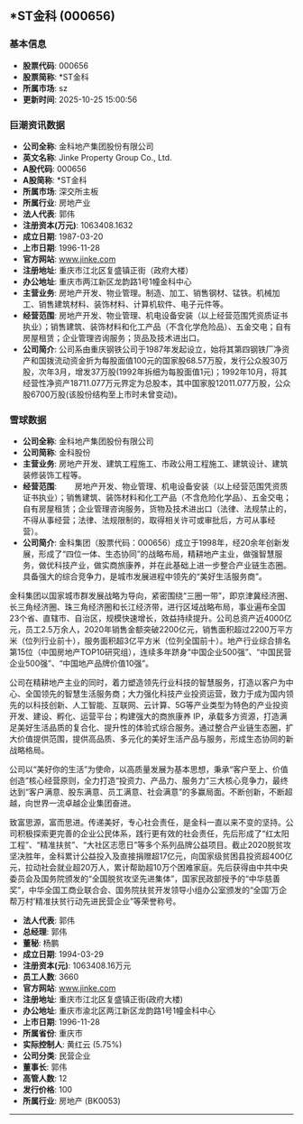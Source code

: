 ## *ST金科 (000656)

### 基本信息

- **股票代码**: 000656
- **股票简称**: *ST金科
- **所属市场**: sz
- **更新时间**: 2025-10-25 15:00:56

### 巨潮资讯数据

- **公司全称**: 金科地产集团股份有限公司
- **英文名称**: Jinke Property Group Co., Ltd.
- **A股代码**: 000656
- **A股简称**: *ST金科
- **所属市场**: 深交所主板
- **所属行业**: 房地产业
- **法人代表**: 郭伟
- **注册资本(万元)**: 1063408.1632
- **成立日期**: 1987-03-20
- **上市日期**: 1996-11-28
- **官方网站**: www.jinke.com
- **注册地址**: 重庆市江北区复盛镇正街（政府大楼）
- **办公地址**: 重庆市两江新区龙韵路1号1幢金科中心
- **主营业务**: 房地产开发、物业管理。制造、加工、销售钢材、锰铁。机械加工、销售建筑材料、装饰材料、计算机软件、电子元件等。
- **经营范围**: 房地产开发、物业管理、机电设备安装（以上经营范围凭资质证书执业）；销售建筑、装饰材料和化工产品（不含化学危险品）、五金交电；自有房屋租赁；企业管理咨询服务；货品及技术进出口。
- **公司简介**: 公司系由重庆钢铁公司于1987年发起设立，始将其第四钢铁厂净资产和国拨流动资金折为每股面值100元的国家股68.57万股，发行公众股30万股，次年3月，增发37万股(1992年拆细为每股面值1元)；1992年10月，将其经营性净资产18711.077万元界定为总股本，其中国家股12011.077万股，公众股6700万股(该股份结构至上市时未曾变动)。

### 雪球数据

- **公司全称**: 金科地产集团股份有限公司
- **公司简称**: 金科股份
- **主营业务**: 房地产开发、建筑工程施工、市政公用工程施工、建筑设计、建筑装修装饰工程等。
- **经营范围**: 　　房地产开发、物业管理、机电设备安装（以上经营范围凭资质证书执业）；销售建筑、装饰材料和化工产品（不含危险化学品）、五金交电；自有房屋租赁；企业管理咨询服务，货物及技术进出口（法律、法规禁止的，不得从事经营；法律、法规限制的，取得相关许可或审批后，方可从事经营）。
- **公司简介**: 金科集团（股票代码：000656）成立于1998年，经20余年创新发展，形成了“四位一体、生态协同”的战略布局，精耕地产主业，做强智慧服务，做优科技产业，做实商旅康养，并在此基础上进一步整合产业链生态圈。具备强大的综合竞争力，是城市发展进程中领先的“美好生活服务商”。



金科集团以国家城市群发展战略为导向，紧密围绕“三圈一带”，即京津冀经济圈、长三角经济圈、珠三角经济圈和长江经济带，进行区域战略布局，事业遍布全国23个省、直辖市、自治区，规模快速增长，效益持续提升。公司总资产近4000亿元，员工2.5万余人，2020年销售金额突破2200亿元，销售面积超过2200万平方米（位列行业前十），服务面积超3亿平方米（位列全国前十）。地产行业综合排名第15位（中国房地产TOP10研究组），连续多年跻身“中国企业500强”、“中国民营企业500强”、“中国地产品牌价值10强”。



公司在精耕地产主业的同时，着力塑造领先行业科技的智慧服务，打造以客户为中心、全国领先的智慧生活服务商；大力强化科技产业投资运营，致力于成为国内领先的以科技创新、人工智能、互联网、云计算、5G等产业类型为特色的产业投资开发、建设、孵化、运营平台；构建强大的商旅康养 IP，承载多方资源，打造满足美好生活品质的复合化、提升性的体验式综合服务。通过整合产业链生态圈，扩大价值提供范围，提供高品质、多元化的美好生活产品与服务，形成生态协同的新战略格局。



公司以“美好你的生活”为使命，以高质量发展为基本思想，秉承“客户至上、价值创造”核心经营原则，全力打造“投资力、产品力、服务力”三大核心竞争力，最终达到“客户满意、股东满意、员工满意、社会满意”的多赢局面。不断创新，不断超越，向世界一流卓越企业集团奋进。



致富思源，富而思进。传递美好，专心社会责任，是金科一直以来不变的坚持。公司积极探索更完善的企业公民体系，践行更有效的社会责任，先后形成了“红太阳工程”、“精准扶贫”、“大社区志愿日”等多个系列品牌公益项目。截止2020脱贫攻坚决胜年，金科累计公益投入及直接捐赠超17亿元，向国家级贫困县投资超400亿元，拉动社会就业超20万人，累计帮助超10万个困难家庭。先后获得由中共中央委员会及国务院颁发的“全国脱贫攻坚先进集体”，国家民政部授予的“中华慈善奖”，中华全国工商业联合会、国务院扶贫开发领导小组办公室颁发的“全国‘万企帮万村’精准扶贫行动先进民营企业”等荣誉称号。
- **法人代表**: 郭伟
- **总经理**: 郭伟
- **董秘**: 杨鹏
- **成立日期**: 1994-03-29
- **注册资本(元)**: 1063408.16万元
- **员工人数**: 3660
- **官方网站**: www.jinke.com
- **注册地址**: 重庆市江北区复盛镇正街(政府大楼)
- **办公地址**: 重庆市渝北区两江新区龙韵路1号1幢金科中心
- **上市日期**: 1996-11-28
- **所属省份**: 重庆市
- **实际控制人**: 黄红云 (5.75%)
- **公司分类**: 民营企业
- **董事长**: 郭伟
- **高管人数**: 12
- **发行价格**: 100
- **所属行业**: 房地产 (BK0053)

---
